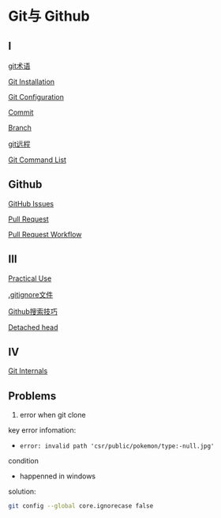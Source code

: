 # Git与 Github

## I

[git术语](git-concept.md)

[Git Installation](git-installation.md)

[Git Configuration](git-configuration.md)

[Commit](git-commit.md)

[Branch](git-branch.md)

[git远程](git-remote.md)

[Git Command List](git-command-list.md)

## Github

[GitHub Issues](github-issues.md)

[Pull Request](github-pull-request.md)

[Pull Request Workflow](github-pull-request-workflow.md)

## III

[Practical Use](git-practical-command.md)

[.gitignore文件](git-ignore.md)

[Github搜索技巧](github-search-skills.md)

[Detached head](git-detached-head.md)

## IV

[Git Internals](git-internals.md)

## Problems

1. error when git clone

key error infomation:

- `error: invalid path 'csr/public/pokemon/type:-null.jpg'`

condition

- happenned in windows

solution:

```sh
git config --global core.ignorecase false
```
